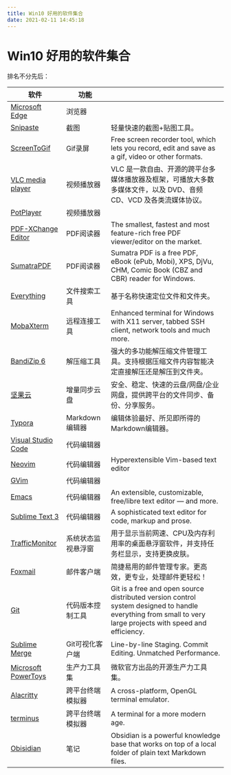```yaml
---
title: Win10 好用的软件集合
date: 2021-02-11 14:45:18
---
```


# Win10 好用的软件集合

排名不分先后：

| 软件                                                         | 功能               |                                                              |
| ------------------------------------------------------------ | ------------------ | ------------------------------------------------------------ |
| [Microsoft Edge](https://www.microsoft.com/en-us/edge)       | 浏览器             |                                                              |
| [Snipaste](https://www.snipaste.com/)                        | 截图               | 轻量快速的截图+贴图工具。                                    |
| [ScreenToGif](https://www.screentogif.com/)                  | Gif录屏            | Free screen recorder tool, which lets you record, edit and save as a gif, video or other formats. |
| [VLC media player](https://www.videolan.org/)                | 视频播放器         | VLC 是一款自由、开源的跨平台多媒体播放器及框架，可播放大多数多媒体文件，以及 DVD、音频 CD、VCD 及各类流媒体协议。 |
| [PotPlayer](https://potplayer.daum.net/)                     | 视频播放器         |                                                              |
| [PDF-XChange Editor](https://www.tracker-software.com/product/pdf-xchange-editor) | PDF阅读器          | The smallest, fastest and most feature-rich free PDF viewer/editor on the market. |
| [SumatraPDF](https://www.sumatrapdfreader.org/free-pdf-reader.html) | PDF阅读器          | Sumatra PDF is a free PDF, eBook (ePub, Mobi), XPS, DjVu, CHM, Comic Book (CBZ and CBR) reader for Windows. |
| [Everything](https://www.voidtools.com/zh-cn/)               | 文件搜索工具       | 基于名称快速定位文件和文件夹。                               |
| [MobaXterm](https://mobaxterm.mobatek.net/)                  | 远程连接工具       | Enhanced terminal for Windows with X11 server, tabbed SSH client, network tools and much more. |
| [BandiZip 6](https://www.bandisoft.com/bandizip/old/6/)      | 解压缩工具         | 强大的多功能解压缩文件管理工具。支持根据压缩文件内容智能决定直接解压还是解压到文件夹。 |
| [坚果云](https://www.jianguoyun.com/)                        | 增量同步云盘       | 安全、稳定、快速的云盘/网盘/企业网盘，提供跨平台的文件同步、备份、分享服务。 |
| [Typora](https://typora.io/)                                 | Markdown编辑器     | 编辑体验最好、所见即所得的Markdown编辑器。                   |
| [Visual Studio Code](https://code.visualstudio.com/)         | 代码编辑器         |                                                              |
| [Neovim](https://neovim.io/)                                 | 代码编辑器         | Hyperextensible Vim-based text editor                        |
| [GVim](https://github.com/vim/vim-win32-installer/)          | 代码编辑器         |                                                              |
| [Emacs](https://www.gnu.org/software/emacs/)                 | 代码编辑器         | An extensible, customizable, free/libre text editor — and more. |
| [Sublime Text 3](https://www.sublimetext.com/3)              | 代码编辑器         | A sophisticated text editor for code, markup and prose.      |
| [TrafficMonitor](https://github.com/zhongyang219/TrafficMonitor) | 系统状态监视悬浮窗 | 用于显示当前网速、CPU及内存利用率的桌面悬浮窗软件，并支持任务栏显示，支持更换皮肤。 |
| [Foxmail](https://www.foxmail.com/)                          | 邮件客户端         | 简捷易用的邮件管理专家。更高效，更专业，处理邮件更轻松！     |
| [Git](https://git-scm.com/)                                  | 代码版本控制工具   | Git is a free and open source distributed version control system designed to handle everything from small to very large projects with speed and efficiency. |
| [Sublime Merge](https://www.sublimemerge.com/)               | Git可视化客户端    | Line-by-line Staging. Commit Editing. Unmatched Performance. |
| [Microsoft PowerToys](https://github.com/microsoft/PowerToys) | 生产力工具集       | 微软官方出品的开源生产力工具集。                             |
| [Alacritty](https://github.com/alacritty/alacritty)          | 跨平台终端模拟器   | A cross-platform, OpenGL terminal emulator.                  |
| [terminus](https://github.com/Eugeny/terminus)               | 跨平台终端模拟器   | A terminal for a more modern age.                            |
| [Obisidian](https://obsidian.md/)                            | 笔记               | Obsidian is a powerful knowledge base that works on top of a local folder of plain text Markdown files. |


